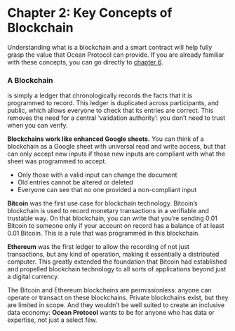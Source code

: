 # Chapter 2: Key Concepts of Blockchain

<dialog character="jellyfish">You are now below water. This is a new environment. It feels like flying, it’s awesome. Most divers will tell you that they got hooked by the experience of moving freely in 3D from their very first dive. Same here. You will get a taste of a new universe enabled by collaborative technologies, in uncharted territories.</dialog>

Understanding what is a blockchain and a smart contract will help fully grasp the value that Ocean Protocol can provide. If you are already familiar with these concepts, you can go directly to [chapter 6][1].

### A Blockchain
is simply a ledger that chronologically records the facts that it is programmed to record. This ledger is duplicated across participants, and public, which allows everyone to check that its entries are correct. This removes the need for a central ‘validation authority’: you don’t need to trust when you can verify.

**Blockchains work like enhanced Google sheets.** You can think of a blockchain as a Google sheet with universal read and write access, but that can only accept new inputs if those new inputs are compliant with what the sheet was programmed to accept. 
- Only those with a valid input can change the document
- Old entries cannot be altered or deleted
- Everyone can see that no one provided a non-compliant input

**Bitcoin** was the first use case for blockchain technology. Bitcoin’s blockchain is used to record monetary transactions in a verifiable and trustable way. On that blockchain, you can write that you’re sending 0.01 Bitcoin to someone only if your account on record has a balance of at least 0.01 Bitcoin. This is a rule that was programmed in this blockchain.

**Ethereum** was the first ledger to allow the recording of not just transactions, but any kind of operation, making it essentially a distributed computer. This greatly extended the foundation that Bitcoin had established and propelled blockchain technology to all sorts of applications beyond just a digital currency.

The Bitcoin and Ethereum blockchains are permissionless: anyone can operate or transact on these blockchains. Private blockchains exist, but they are limited in scope. And they wouldn’t be well suited to create an inclusive data economy: **Ocean Protocol** wants to be for anyone who has data or expertise, not just a select few.

[1]: <https://oceanacademy.io/chapter-6> "chapter 6"

